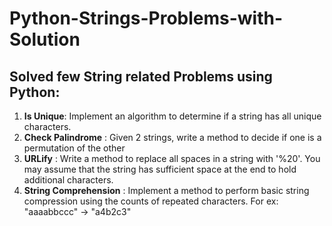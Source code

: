 # Python-Strings-Problems-with-Solution

## Solved few String related Problems using Python:

1. **Is Unique**: Implement an algorithm to determine if a string has all unique characters.
2. **Check Palindrome** : Given 2 strings, write a method to decide if one is a permutation of the other
3. **URLify** : Write a method to replace all spaces in a string with '%20'. You may assume that the string has sufficient space at the end to hold additional characters.
4. **String Comprehension** : Implement a method to perform basic string compression using the counts of repeated characters. For ex: "aaaabbccc" -> "a4b2c3" 

